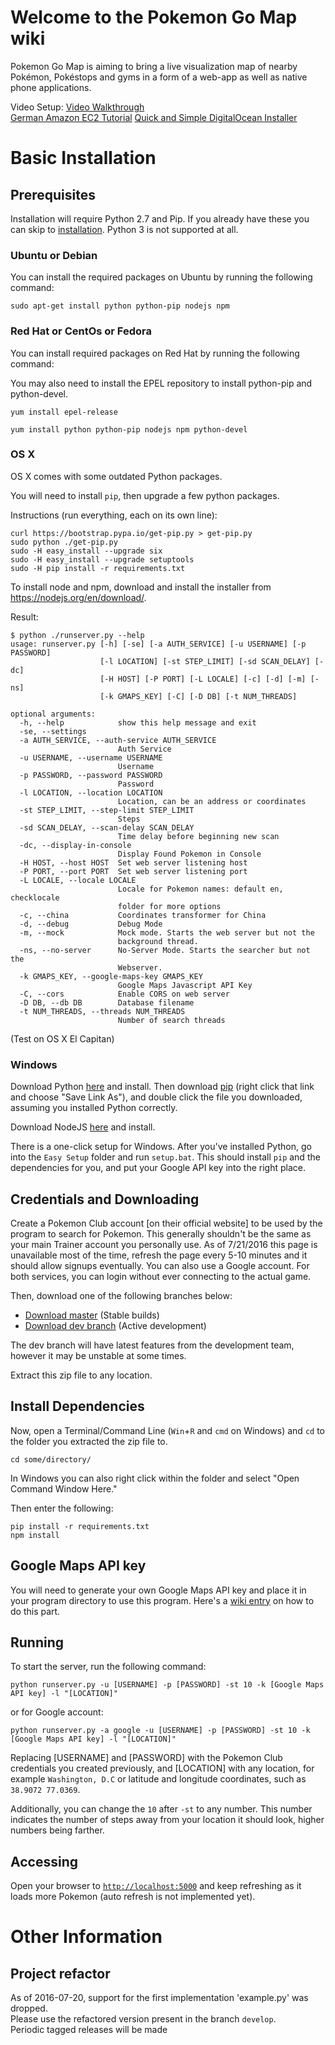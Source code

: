 # Welcome to the Pokemon Go Map wiki

Pokemon Go Map is aiming to bring a live visualization map of nearby Pokémon, Pokéstops and gyms in a form of a web-app as well as native phone applications.

Video Setup: 
[Video Walkthrough](https://www.youtube.com/watch?v=RJKAulPCkRI)  
[German Amazon EC2 Tutorial](https://www.youtube.com/watch?v=FxcVGrszl3I)
[Quick and Simple DigitalOcean Installer](https://github.com/AHAAAAAAA/PokemonGo-Map/wiki/DigitalOcean-Deployment)

# Basic Installation

## Prerequisites

Installation will require Python 2.7 and Pip. If you already have these you can skip to [installation](#install-dependencies). Python 3 is not supported at all.

### Ubuntu or Debian

You can install the required packages on Ubuntu by running the following command:

```
sudo apt-get install python python-pip nodejs npm
```

### Red Hat or CentOs or Fedora

You can install required packages on Red Hat by running the following command:

You may also need to install the EPEL repository to install python-pip and python-devel.
```
yum install epel-release
```

```
yum install python python-pip nodejs npm python-devel
```

### OS X

OS X comes with some outdated Python packages.

You will need to install `pip`, then upgrade a few python packages. 

Instructions (run everything, each on its own line):

```
curl https://bootstrap.pypa.io/get-pip.py > get-pip.py
sudo python ./get-pip.py
sudo -H easy_install --upgrade six
sudo -H easy_install --upgrade setuptools
sudo -H pip install -r requirements.txt
```

To install node and npm, download and install the installer from https://nodejs.org/en/download/.

Result:

```
$ python ./runserver.py --help
usage: runserver.py [-h] [-se] [-a AUTH_SERVICE] [-u USERNAME] [-p PASSWORD]
                    [-l LOCATION] [-st STEP_LIMIT] [-sd SCAN_DELAY] [-dc]
                    [-H HOST] [-P PORT] [-L LOCALE] [-c] [-d] [-m] [-ns]
                    [-k GMAPS_KEY] [-C] [-D DB] [-t NUM_THREADS]

optional arguments:
  -h, --help            show this help message and exit
  -se, --settings
  -a AUTH_SERVICE, --auth-service AUTH_SERVICE
                        Auth Service
  -u USERNAME, --username USERNAME
                        Username
  -p PASSWORD, --password PASSWORD
                        Password
  -l LOCATION, --location LOCATION
                        Location, can be an address or coordinates
  -st STEP_LIMIT, --step-limit STEP_LIMIT
                        Steps
  -sd SCAN_DELAY, --scan-delay SCAN_DELAY
                        Time delay before beginning new scan
  -dc, --display-in-console
                        Display Found Pokemon in Console
  -H HOST, --host HOST  Set web server listening host
  -P PORT, --port PORT  Set web server listening port
  -L LOCALE, --locale LOCALE
                        Locale for Pokemon names: default en, checklocale
                        folder for more options
  -c, --china           Coordinates transformer for China
  -d, --debug           Debug Mode
  -m, --mock            Mock mode. Starts the web server but not the
                        background thread.
  -ns, --no-server      No-Server Mode. Starts the searcher but not the
                        Webserver.
  -k GMAPS_KEY, --google-maps-key GMAPS_KEY
                        Google Maps Javascript API Key
  -C, --cors            Enable CORS on web server
  -D DB, --db DB        Database filename
  -t NUM_THREADS, --threads NUM_THREADS
                        Number of search threads
```
(Test on OS X El Capitan)

### Windows

Download Python [here](https://www.python.org/ftp/python/2.7.12/python-2.7.12.amd64.msi) and install. Then download [pip](https://bootstrap.pypa.io/get-pip.py) (right click that link and choose "Save Link As"), and double click the file you downloaded, assuming you installed Python correctly.

Download NodeJS [here](https://nodejs.org/en/download/) and install.

There is a one-click setup for Windows. After you've installed Python, go into the `Easy Setup` folder and run `setup.bat`. This should install `pip` and the dependencies for you, and put your Google API key into the right place.

## Credentials and Downloading

Create a Pokemon Club account [on their official website] to be used by the program to search for Pokemon. This generally shouldn't be the same as your main Trainer account you personally use. As of 7/21/2016 this page is unavailable most of the time, refresh the page every 5-10 minutes and it should allow signups eventually.
You can also use a Google account. For both services, you can login without ever connecting to the actual game. 

Then, download one of the following branches below:

- [Download master](https://github.com/AHAAAAAAA/PokemonGo-Map/archive/master.zip) (Stable builds)
- [Download dev branch](https://github.com/AHAAAAAAA/PokemonGo-Map/archive/develop.zip) (Active development)

The dev branch will have latest features from the development team, however it may be unstable at some times.

Extract this zip file to any location.

## Install Dependencies

Now, open a Terminal/Command Line (`Win`+`R` and `cmd` on Windows) and `cd` to the folder you extracted the zip file to.

```
cd some/directory/
```

In Windows you can also right click within the folder and select "Open Command Window Here."

Then enter the following:

```
pip install -r requirements.txt
npm install
```
## Google Maps API key

You will need to generate your own Google Maps API key and place it in your program directory to use this program. Here's a [wiki entry](https://github.com/AHAAAAAAA/PokemonGo-Map/wiki/Google-Maps-API:-a-brief-guide-to-your-own-key) on how to do this part.

## Running

To start the server, run the following command:

```
python runserver.py -u [USERNAME] -p [PASSWORD] -st 10 -k [Google Maps API key] -l "[LOCATION]"
```

or for Google account:

```
python runserver.py -a google -u [USERNAME] -p [PASSWORD] -st 10 -k [Google Maps API key] -l "[LOCATION]" 
```

Replacing [USERNAME] and [PASSWORD] with the Pokemon Club credentials you created previously, and [LOCATION] with any location, for example `Washington, D.C` or latitude and longitude coordinates, such as `38.9072 77.0369`.

Additionally, you can change the `10` after `-st` to any number. This number indicates the number of steps away from your location it should look, higher numbers being farther.

## Accessing

Open your browser to [`http://localhost:5000`](http://localhost:5000) and keep refreshing as it loads more Pokemon (auto refresh is not implemented yet).

# Other Information

## Project refactor
As of 2016-07-20, support for the first implementation 'example.py' was dropped.<br/>
Please use the refactored version present in the branch `develop`. <br/>
Periodic tagged releases will be made
